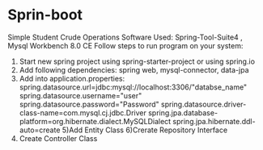 # Sprin-boot
Simple Student Crude Operations
Software Used: Spring-Tool-Suite4 , Mysql Workbench 8.0 CE
Follow steps to run program on your system:
1) Start new spring project using spring-starter-project or using spring.io
2) Add following dependencies: spring web, mysql-connector, data-jpa
3) Add into application.properties:
spring.datasource.url=jdbc:mysql://localhost:3306/"databse_name"
spring.datasource.username="user"
spring.datasource.password="Password"
spring.datasource.driver-class-name=com.mysql.cj.jdbc.Driver
spring.jpa.database-platform=org.hibernate.dialect.MySQLDialect
spring.jpa.hibernate.ddl-auto=create 
5)Add Entity Class 
6)Crerate Repository Interface
7) Create Controller Class
   
